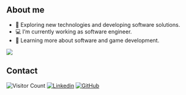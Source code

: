 ## About me

- 🚀 Exploring new technologies and developing software solutions.
- 💻 I’m currently working as software engineer.
- 📖 Learning more about software and game development.

<img src="https://skillicons.dev/icons?i=unity,blender,cs,python,visualstudio,pycharm,github">

<!--
<img src="https://github-readme-stats.vercel.app/api/top-langs/?username=xofanna&hide=html&layout=compact&theme=dracula&include_all_commits=true" alt="Github Stats">
![Xofanna's GitHub stats](https://github-readme-stats.vercel.app/api/top-langs/?username=xofanna\&bg_color=30,e96443,904e95\&title_color=fff\&text_color=fff)
![Xofanna's GitHub stats](https://github-readme-stats.vercel.app/api?username=xofanna\&bg_color=30,e96443,904e95\&title_color=fff\&text_color=fff)
-->

## Contact

![Visitor Count](https://komarev.com/ghpvc/?username=xofanna)
[![Linkedin](https://img.shields.io/badge/-Giovanna-blue?style=flat-square&logo=Linkedin&logoColor=white&link=https://www.linkedin.com/in/giovanna-paulussi-tofanetto)](https://www.linkedin.com/in/giovanna-paulussi-tofanetto)
[![GitHub](https://img.shields.io/github/followers/xofanna?label=follow&style=social)](https://github.com/xofanna)
